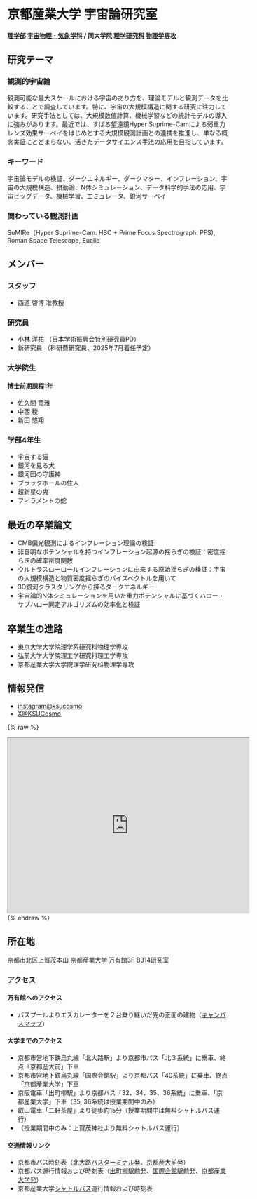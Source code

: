 # 京都産業大学 宇宙論研究室
#### [理学部](https://www.kyoto-su.ac.jp/faculty/sc/) [宇宙物理・気象学科](https://www.kyoto-su.ac.jp/faculty/sc/uchu.html) / 同大学院 [理学研究科](https://www.kyoto-su.ac.jp/graduateschool/g_sc/) [物理学専攻](https://www.kyoto-su.ac.jp/graduateschool/g_sc/g_ph/index.html)

## 研究テーマ
### 観測的宇宙論
観測可能な最大スケールにおける宇宙のあり方を、理論モデルと観測データを比較することで調査しています。特に、宇宙の大規模構造に関する研究に注力しています。研究手法としては、大規模数値計算、機械学習などの統計モデルの導入に強みがあります。最近では、すばる望遠鏡Hyper Suprime-Camによる弱重力レンズ効果サーベイをはじめとする大規模観測計画との連携を推進し、単なる概念実証にとどまらない、活きたデータサイエンス手法の応用を目指しています。
### キーワード
宇宙論モデルの検証、ダークエネルギー、ダークマター、インフレーション、宇宙の大規模構造、摂動論、N体シミュレーション、データ科学的手法の応用、宇宙ビッグデータ、機械学習、エミュレータ、銀河サーベイ
### 関わっている観測計画
SuMIRe（Hyper Suprime-Cam: HSC + Prime Focus Spectrograph: PFS), Roman Space Telescope, Euclid



## メンバー
### スタッフ
* 西道 啓博 准教授
### 研究員
* 小林 洋祐 （日本学術振興会特別研究員PD）
* 新研究員 （科研費研究員、2025年7月着任予定）
### 大学院生
#### 博士前期課程1年
* 佐久間 竜雅
* 中西 稜
* 新田 悠翔
### 学部4年生
* 宇宙する猫
* 銀河を見る犬
* 銀河団の守護神
* ブラックホールの住人
* 超新星の鬼
* フィラメントの蛇

## 最近の卒業論文
* CMB偏光観測によるインフレーション理論の検証
* 非自明なポテンシャルを持つインフレーション起源の揺らぎの検証：密度揺らぎの確率密度関数
* ウルトラスローロールインフレーションに由来する原始揺らぎの検証：宇宙の大規模構造と物質密度揺らぎのバイスペクトルを用いて
* 3D銀河クラスタリングから探るダークエネルギー
* 宇宙論的N体シミュレーションを用いた重力ポテンシャルに基づくハロー・サブハロー同定アルゴリズムの効率化と検証

## 卒業生の進路
* 東京大学大学院理学系研究科物理学専攻
* 弘前大学大学院理工学研究科理工学専攻
* 京都産業大学大学院理学研究科物理学専攻

## 情報発信

* [instagram@ksucosmo](https://www.instagram.com/ksucosmo/)
* [X@KSUCosmo](https://x.com/KSUCosmo)

{% raw %}
<iframe src="https://twitframe.com/show?url=https://x.com/KSUCosmo/status/1888170859812028851" width="550" height="400"></iframe>
{% endraw %}

## 所在地
京都市北区上賀茂本山 京都産業大学 万有館3F B314研究室

### アクセス
#### 万有館へのアクセス
* バスプールよりエスカレーターを２台乗り継いだ先の正面の建物（[キャンパスマップ](https://www.kyoto-su.ac.jp/facilities/cam_map.html)）
#### 大学までのアクセス
* 京都市営地下鉄烏丸線「北大路駅」より京都市バス「北３系統」に乗車、終点「京都産大前」下車
* 京都市営地下鉄烏丸線「国際会館駅」より京都バス「40系統」に乗車、終点「京都産業大学」下車
* 京阪電車「出町柳駅」より京都バス「32、34、35、36系統」に乗車、「京都産業大学」下車（35, 36系統は授業期間中のみ）
* 叡山電車「二軒茶屋」より徒歩約15分（授業期間中は無料シャトルバス運行）
* （授業期間中のみ：上賀茂神社より無料シャトルバス運行）
#### 交通情報リンク
* 京都市バス時刻表（[北大路バスターミナル発](https://www2.city.kyoto.lg.jp/kotsu/busdia/hyperdia/70711001.htm)、[京都産大前発](https://www2.city.kyoto.lg.jp/kotsu/busdia/hyperdia/47530001.htm)）
* 京都バス運行情報および時刻表（[出町柳駅前発](https://www.kyotobus.jp/route/timetable/kana19/demachiyanagiekimae.html)、[国際会館駅前発](https://www.kyotobus.jp/route/timetable/kana10/kokusaikaikanekimae.html)、[京都産業大学発](https://www.kyotobus.jp/route/timetable/kana07/kyotosangyodaigakumae.html)）
* 京都産業大学[シャトルバス](https://www.kyoto-su.ac.jp/bus/)運行情報および時刻表
